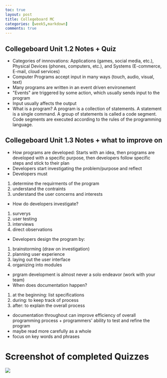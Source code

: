 ```yaml
---
toc: true
layout: post
title: Collegeboard MC  
categories: [week5,markdown]
comments: true
---
```

## Collegeboard Unit 1.2 Notes + Quiz
- Categories of innnovations: Applications (games, social media, etc.), Physical Devices (phones, computers, etc.), and Systems (E-commerce, E-mail, cloud services)
- Computer Programs accept input in many ways (touch, audio, visual, text)
- Many programs are written in an event driven environement
- "Events" are triggered by some action, which usually sends input to the program
- Input usually affects the output
- What is a program? A program is a collection of statements. A statement is a single command. A group of statements is called a code segment. Code segments are executed according to the rules of the programming language.

## Collegeboard Unit 1.3 Notes + what to improve on 
- How programs are developed: Starts with an idea, then programs are developed with a specific purpose, then developers follow specific steps and stick to their plan
- Developers start investigating the problem/purpose and reflect
- Developers must
1. determine the requirments of the program
2. understand the contraints
3. understand the user concerns and interests 
- How do developers investigate?
1. surverys
2. user testing
3. interviews
4. direct observations
- Developers design the program by:
1. brainstorming (draw on investigation)
2. planning user experience
3. laying out the user interface
4. organizing into modules
- prgram development is almost never a solo endeavor (work with your team)
- When does documentation happen?
1. at the beginning: list specifications
2. during: to keep track of process
3. after: to explain the overall process
- documentation throughout can improve efficiency of overall programming process + programmers' ability to test and refine the program 
- maybe read more carefully as a whole 
- focus on key words and phrases

# Screenshot of completed Quizzes
![]({{site.baseurl}}/images/cbmc.png)